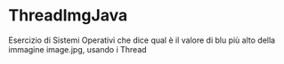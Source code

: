 # ThreadImgJava
Esercizio di Sistemi Operativi che dice qual è il valore di blu più alto della immagine image.jpg, usando i Thread
